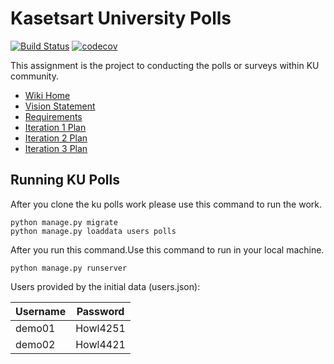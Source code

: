 # Kasetsart University Polls
[![Build Status](https://app.travis-ci.com/chayayot123/ku-polls.svg?branch=iteration2)](https://app.travis-ci.com/chayayot123/ku-polls)
[![codecov](https://codecov.io/gh/chayayot123/ku-polls/branch/iteration3/graph/badge.svg?token=CEvubd2fk6)](https://codecov.io/gh/chayayot123/ku-polls)

This assignment is the project to conducting the polls or surveys within KU community.

* [Wiki Home](../../wiki/Home)
* [Vision Statement](https://github.com/chayayot123/ku-polls/wiki/Vision-Statement)
* [Requirements](https://github.com/chayayot123/ku-polls/wiki/Requirements)
* [Iteration 1 Plan](https://github.com/chayayot123/ku-polls/wiki/Iteration-1-Plan)
* [Iteration 2 Plan](https://github.com/chayayot123/ku-polls/wiki/Iteration-2-Plan)
* [Iteration 3 Plan](https://github.com/chayayot123/ku-polls/wiki/Iteration-3-Plan)

## Running KU Polls

After you clone the ku polls work please use this command to run the work.
```
python manage.py migrate
python manage.py loaddata users polls
```

After you run this command.Use this command to run in your local machine.
```
python manage.py runserver
```


Users provided by the initial data (users.json):

| Username  | Password    |
|-----------|-------------|
| demo01     | Howl4251   |
| demo02     | Howl4421   |
